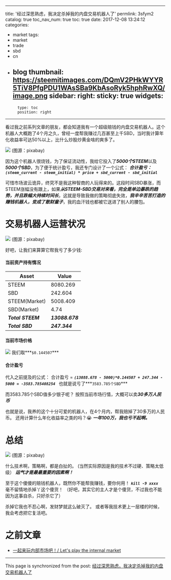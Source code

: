 
---
title: '经过深思熟虑，我决定杀掉我的内盘交易机器人了'
permlink: 3sfym2
catalog: true
toc_nav_num: true
toc: true
date: 2017-12-08 13:24:12
categories:
- market
tags:
- market
- trade
- sbd
- cn
- blog
thumbnail: https://steemitimages.com/DQmV2PHkWYYR5TiV8PfgPDU1WAsSBa9KbAsoRyk5hphRwXQ/image.png
sidebar:
    right:
        sticky: true
widgets:
    -
        type: toc
        position: right
---


看过我之前系列文章的朋友，都会知道我有一个超级赔钱的内盘交易机器人。这个机器人大概跑了4个月之久，曾经一度帮我赚过几百甚至上千SBD，当时我计算年化收益率可达50%以上，比什么炒股炒黄金啥的爽多了。

![](https://steemitimages.com/DQmV2PHkWYYR5TiV8PfgPDU1WAsSBa9KbAsoRyk5hphRwXQ/image.png)
(图源：pixabay)

因为这个机器人很烧钱，为了保证流动性，我给它投入了***5000个STEEM***以及***5000个SBD***，为了便于统计盈亏，我还专门设计了一个公式：
***合计盈亏：`(steem_current - steem_initial) * price + sbd_current - sbd_initial`***

可惜市场波云诡异，终究不是我这种智商的人玩得来的。这段时间SBD暴涨，而STEEM涨幅没有跟上，如果***从STEEM-SBD交易对来看，完全是单边暴跌的趋势，并且跌幅大持续时间长***，这就是导致我做的策略彻底失效，***我辛辛苦苦打造的赚钱机器人，变成了散财童子***，我的血汗钱也都被它送进了别人的腰包。

# 交易机器人运营状况

![](https://steemitimages.com/DQmXHvooUPmhfeAUiQUD5DGciN2wRP8Tskp43LwkSwGkFxk/image.png)
(图源：pixabay)

好吧，让我们来算算它帮我亏了多少钱:

#### 当前资产持有情况
Asset | Value
---|---
STEEM|8080.269
SBD|242.604
STEEM(Market)|5008.409
SBD(Market)|4.74
***Total STEEM***|***13088.678***
***Total SBD***| ***247.344***

#### 当前市场价格
![](https://steemitimages.com/DQmcShoSJnRSjneDkNSi2zG8v55qyg26HnkE61XLUhMB87B/image.png)
我们取***`$0.144507`***

#### 合计盈亏
代入之前提及的公式：
合计盈亏 = ***`(13088.678 - 5000)*0.144507 + 247.344 - 5000 = -3583.785408254 `***
也就是说亏了***`3583.785个SBD`***

而3583.785个SBD值多少银子呢？
按照当前市场行情，大概可以卖***30多万人民币***

也就是说，我养的这个十分可爱的机器人，在4个月内，帮我赔掉了30多万的人民币。
还用计算什么年化收益率之类的吗？😭
***一年100万，我也亏不起啊。***

# 总结

![](https://steemitimages.com/DQmSJ3Ngtn134iP2DecKt7BRpyf8domUimFqpvVrfHJU48X/image.png)
(图源：pixabay)

什么技术啊，策略啊，都是白扯的。
(当然实际原因是我的技术不过硬、策略太低级）
***运气才是最最重要的因素啊！***

至于这个傻傻的赔钱机器人，既然你不能帮我赚钱，要你何用！
***`kill -9 xxxx `***
毫不留情地杀掉丫这个傻货！
（好吧，其实它的主人才是个傻货，不过我也不能因为这事自杀，只好杀它了）

杀掉它我也不忍心啊，发财梦就这么破灭了。
或者等我技术更上一层楼的时候，我会考虑把它复活吧。

# 之前文章

* [一起来玩内部市场吧！/ Let's play the internal market](https://steemit.com/cn/@oflyhigh/let-s-play-the-internal-market)

- - -

This page is synchronized from the post: [经过深思熟虑，我决定杀掉我的内盘交易机器人了](https://steemit.com/@oflyhigh/3sfym2)
